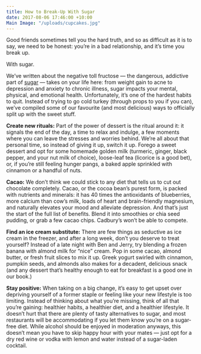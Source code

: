 ```yaml
---
title: How to Break-Up With Sugar
date: 2017-08-06 17:46:00 +10:00
Main Image: "/uploads/cupcakes.jpg"
---
```


Good friends sometimes tell you the hard truth, and so as difficult as it is to say, we need to be honest: you’re in a bad relationship, and it’s time you break up.

With sugar.

We’ve written about the negative toll fructose — the dangerous, addictive part of [sugar](https://blog.soulara.com.au/blog/sugars-dirty-secret/) —  takes on your life here: from weight gain to acne to depression and anxiety to chronic illness, sugar impacts your mental, physical, and emotional health. Unfortunately, it’s one of the hardest habits to quit. Instead of trying to go cold turkey (through props to you if you can), we’ve compiled some of our favourite (and most delicious) ways to officially split up with the sweet stuff. 

**Create new rituals:** Part of the power of dessert is the ritual around it: it signals the end of the day, a time to relax and indulge, a few moments where you can leave the stresses and worries behind. We’re all about that personal time, so instead of giving it up, switch it up. Forego a sweet dessert and opt for some homemade golden milk (turmeric, ginger, black pepper, and your nut milk of choice), loose-leaf tea (licorice is a good bet), or, if you’re still feeling hunger pangs, a baked apple sprinkled with cinnamon or a handful of nuts. 

**Cacao:** We don’t think we could stick to any diet that tells us to cut out chocolate completely. Cacao, or the cocoa bean’s purest form, is packed with nutrients and minerals: it has 40 times the antioxidants of blueberries, more calcium than cow’s milk, loads of heart and brain-friendly magnesium, and naturally elevates your mood and alleviate depression. And that’s just the start of the full list of benefits. Blend it into smoothies or chia seed pudding, or grab a few cacao chips. Cadbury’s won’t be able to compete.  

**Find an ice cream substitute:** There are few things as seductive as ice cream in the freezer, and after a long week, don’t you deserve to treat yourself? Instead of a late night with Ben and Jerry, try blending a frozen banana with almond milk for “nice” cream. Pop in some cacao, almond butter, or fresh fruit slices to mix it up.  Greek yogurt swirled with cinnamon, pumpkin seeds, and almonds also makes for a decadent, delicious snack (and any dessert that’s healthy enough to eat for breakfast is a good one in our book.)

**Stay positive:** When taking on a big change, it’s easy to get upset over depriving yourself of a former staple or feeling like your new lifestyle is too limiting.  Instead of thinking about what you’re missing, think of all that you’re gaining: healthier habits, a healthier diet, and a healthier lifestyle. It doesn’t hurt that there are plenty of tasty alternatives to sugar, and most restaurants will be accommodating if you let them know you’re on a sugar-free diet. While alcohol should be enjoyed in moderation anyways, this doesn’t mean you have to skip happy hour with your mates — just opt for a dry red wine or vodka with lemon and water instead of a sugar-laden cocktail. 
